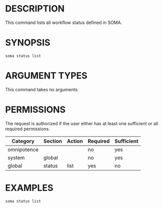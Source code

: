 # DESCRIPTION

This command lists all workflow status defined in SOMA.

# SYNOPSIS

```
soma status list
```

# ARGUMENT TYPES

This command takes no arguments.

# PERMISSIONS

The request is authorized if the user either has at least one
sufficient or all required permissions.

Category | Section | Action | Required | Sufficient
 ------- | ------- | ------ | -------- | ----------
omnipotence | | | no | yes
system | global | | no | yes
global | status | list | yes | no

# EXAMPLES

```
soma status list
```
